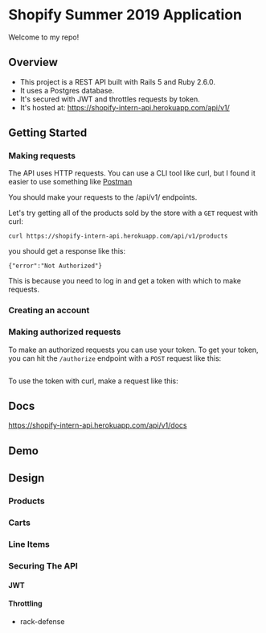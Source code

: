 # Shopify Summer 2019 Application

Welcome to my repo!

## Overview
- This project is a REST API built with Rails 5 and Ruby 2.6.0.
- It uses a Postgres database.
- It's secured with JWT and throttles requests by token.   
- It's hosted at: https://shopify-intern-api.herokuapp.com/api/v1/

## Getting Started

### Making requests
The API uses HTTP requests. You can use a CLI tool like curl,
 but I found it easier to use something like [Postman](https://www.getpostman.com/downloads/)

 You should make your requests to the /api/v1/ endpoints.

 Let's try getting all of the products sold by the store with a `GET` request with curl:
 ```shell
 curl https://shopify-intern-api.herokuapp.com/api/v1/products
 ```

you should get a response like this:

```
{"error":"Not Authorized"}
```

This is because you need to log in and get a token with which to make requests.


### Creating an account

### Making authorized requests
To make an authorized requests you can use your token.
To get your token, you can hit the `/authorize` endpoint with a `POST` request like this:
```shell
```
To use the token with curl, make a request like this:


## Docs
https://shopify-intern-api.herokuapp.com/api/v1/docs

## Demo

## Design

### Products

### Carts

### Line Items

### Securing The API

#### JWT

#### Throttling
- rack-defense
